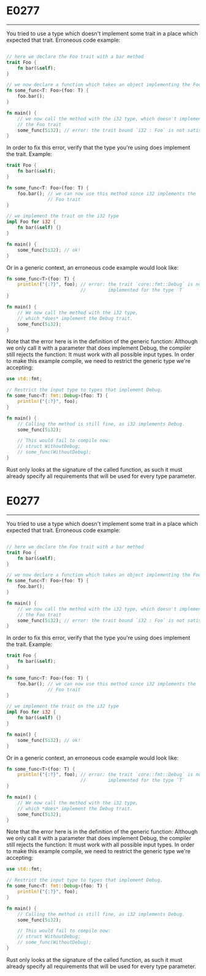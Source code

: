 # E0277

---

You tried to use a type which doesn't implement some trait in a place which expected that trait. Erroneous code example:

```rust

// here we declare the Foo trait with a bar method
trait Foo {
    fn bar(&self);
}

// we now declare a function which takes an object implementing the Foo trait
fn some_func<T: Foo>(foo: T) {
    foo.bar();
}

fn main() {
    // we now call the method with the i32 type, which doesn't implement
    // the Foo trait
    some_func(5i32); // error: the trait bound `i32 : Foo` is not satisfied
}
```

In order to fix this error, verify that the type you're using does implement the trait. Example:

```rust
trait Foo {
    fn bar(&self);
}

fn some_func<T: Foo>(foo: T) {
    foo.bar(); // we can now use this method since i32 implements the
               // Foo trait
}

// we implement the trait on the i32 type
impl Foo for i32 {
    fn bar(&self) {}
}

fn main() {
    some_func(5i32); // ok!
}
```

Or in a generic context, an erroneous code example would look like:

```rust
fn some_func<T>(foo: T) {
    println!("{:?}", foo); // error: the trait `core::fmt::Debug` is not
                           //        implemented for the type `T`
}

fn main() {
    // We now call the method with the i32 type,
    // which *does* implement the Debug trait.
    some_func(5i32);
}
```

Note that the error here is in the definition of the generic function: Although we only call it with a parameter that does implement Debug, the compiler still rejects the function: It must work with all possible input types. In order to make this example compile, we need to restrict the generic type we're accepting:

```rust
use std::fmt;

// Restrict the input type to types that implement Debug.
fn some_func<T: fmt::Debug>(foo: T) {
    println!("{:?}", foo);
}

fn main() {
    // Calling the method is still fine, as i32 implements Debug.
    some_func(5i32);

    // This would fail to compile now:
    // struct WithoutDebug;
    // some_func(WithoutDebug);
}
```

Rust only looks at the signature of the called function, as such it must already specify all requirements that will be used for every type parameter.

# E0277

---

You tried to use a type which doesn't implement some trait in a place which expected that trait. Erroneous code example:

```rust

// here we declare the Foo trait with a bar method
trait Foo {
    fn bar(&self);
}

// we now declare a function which takes an object implementing the Foo trait
fn some_func<T: Foo>(foo: T) {
    foo.bar();
}

fn main() {
    // we now call the method with the i32 type, which doesn't implement
    // the Foo trait
    some_func(5i32); // error: the trait bound `i32 : Foo` is not satisfied
}
```

In order to fix this error, verify that the type you're using does implement the trait. Example:

```rust
trait Foo {
    fn bar(&self);
}

fn some_func<T: Foo>(foo: T) {
    foo.bar(); // we can now use this method since i32 implements the
               // Foo trait
}

// we implement the trait on the i32 type
impl Foo for i32 {
    fn bar(&self) {}
}

fn main() {
    some_func(5i32); // ok!
}
```

Or in a generic context, an erroneous code example would look like:

```rust
fn some_func<T>(foo: T) {
    println!("{:?}", foo); // error: the trait `core::fmt::Debug` is not
                           //        implemented for the type `T`
}

fn main() {
    // We now call the method with the i32 type,
    // which *does* implement the Debug trait.
    some_func(5i32);
}
```

Note that the error here is in the definition of the generic function: Although we only call it with a parameter that does implement Debug, the compiler still rejects the function: It must work with all possible input types. In order to make this example compile, we need to restrict the generic type we're accepting:

```rust
use std::fmt;

// Restrict the input type to types that implement Debug.
fn some_func<T: fmt::Debug>(foo: T) {
    println!("{:?}", foo);
}

fn main() {
    // Calling the method is still fine, as i32 implements Debug.
    some_func(5i32);

    // This would fail to compile now:
    // struct WithoutDebug;
    // some_func(WithoutDebug);
}
```

Rust only looks at the signature of the called function, as such it must already specify all requirements that will be used for every type parameter.